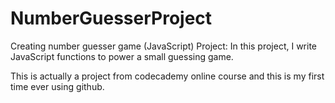 # NumberGuesserProject
Creating number guesser game (JavaScript)
Project:
In this project, I write JavaScript functions to power a small guessing game.

This is actually a project from codecademy online course and this is my first time ever using github.
